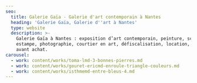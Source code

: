 ```yaml
---
seo:
  title: Galerie Gaïa - Galerie d'art contemporain à Nantes
  heading: 'Galerie Gaïa, Galerie d''art à Nantes'
  type: website
  description: >-
    Galerie Gaïa à Nantes : exposition d’art contemporain, peinture, sculpture,
    estampe, photographie, courtier en art, défiscalisation, location, prêt
    avant achat.
carousel:
  - work: content/works/toma-lmd-3-bonnes-pierres.md
  - work: content/works/gouret-ericmd-enroule-triangle-couleurs.md
  - work: content/works/isthmemd-entre-bleus-4.md
---
```


